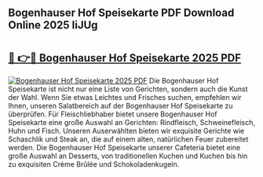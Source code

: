 ## Bogenhauser Hof Speisekarte PDF Download Online 2025 IiJUg

# <h2><a href="http://gc7vvot.nevu.top/?p=Bogenhauser+Hof+Speisekarte">🔗 👉🔴 Bogenhauser Hof Speisekarte 2025 PDF</a></h2>

[![Bogenhauser Hof Speisekarte 2025 PDF](https://i.imgur.com/dBaPXMq.png)](http://gc7vvot.nevu.top/?p=Bogenhauser+Hof+Speisekarte)
Die Bogenhauser Hof Speisekarte ist nicht nur eine Liste von Gerichten, sondern auch die Kunst der Wahl. Wenn Sie etwas Leichtes und Frisches suchen, empfehlen wir Ihnen, unseren Salatbereich auf der Bogenhauser Hof Speisekarte zu überprüfen. Für Fleischliebhaber bietet unsere Bogenhauser Hof Speisekarte eine große Auswahl an Gerichten: Rindfleisch, Schweinefleisch, Huhn und Fisch. Unseren Auserwählten bieten wir exquisite Gerichte wie Schaschlik und Steak an, die auf einem alten, natürlichen Feuer zubereitet werden. Die Bogenhauser Hof Speisekarte unserer Cafeteria bietet eine große Auswahl an Desserts, von traditionellen Kuchen und Kuchen bis hin zu exquisiten Crème Brûlée und Schokoladenkugeln.
